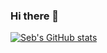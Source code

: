 ### Hi there 👋
[![Seb's GitHub stats](https://github-readme-stats.vercel.app/api?username=sebastianj0nes&count_private=trueshow_icons=true&theme=cobalt)](https://github.com/anuraghazra/github-readme-stats)

<!--
**sebastianj0nes/sebastianj0nes** is a ✨ _special_ ✨ repository because its `README.md` (this file) appears on your GitHub profile.

Here are some ideas to get you started:

- 🔭 I’m currently working on ...
- 🌱 I’m currently learning ...
- 👯 I’m looking to collaborate on ...
- 🤔 I’m looking for help with ...
- 💬 Ask me about ...
- 📫 How to reach me: ...
- 😄 Pronouns: ...
- ⚡ Fun fact: ...
-->

